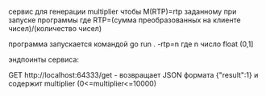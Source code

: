 сервис для генерации multiplier чтобы M(RTP)=rtp заданному при запуске программы
где RTP=(сумма преобразованных на клиенте чисел)/(количество чисел)

программа запускается командой go run . -rtp=n где n число float (0,1]

эндпоинты сервиса:

GET http://localhost:64333/get - возвращает JSON формата {"result":1} и содержит multiplier (0<=multiplier<=10000)
